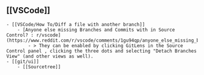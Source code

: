 ## [[VSCode]]
	- [[VSCode/How To/Diff a file with another branch]]
		- [Anyone else missing Branches and Commits with in Source Control? : r/vscode](https://www.reddit.com/r/vscode/comments/1gu94qp/anyone_else_missing_branches_and_commits_with_in/)
			- > They can be enabled by clicking GitLens in the Source Control panel , clicking the three dots and selecting "Detach Branches View" (and other views as well).
	- [[git/ui]]
		- [[Sourcetree]]